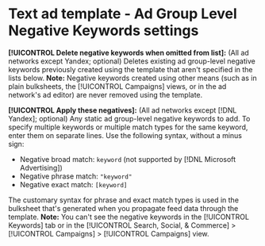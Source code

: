 # Text ad template - Ad Group Level Negative Keywords settings

**[!UICONTROL Delete negative keywords when omitted from list]:** (All ad networks except Yandex; optional) Deletes existing ad group-level negative keywords previously created using the template that aren't specified in the lists below. **Note:** Negative keywords created using other means (such as in plain bulksheets, the [!UICONTROL Campaigns] views, or in the ad network's ad editor) are never removed using the template.

**[!UICONTROL Apply these negatives]:** (All ad networks except [!DNL Yandex]; optional) Any static ad group-level negative keywords to add. To specify multiple keywords or multiple match types for the same keyword, enter them on separate lines. Use the following syntax, without a minus sign:

* Negative broad match: `keyword` (not supported by [!DNL Microsoft Advertising])
* Negative phrase match: `"keyword"`
* Negative exact match: `[keyword]`

The customary syntax for phrase and exact match types is used in the bulksheet that's generated when you propagate feed data through the template. **Note:** You can't see the negative keywords in the [!UICONTROL Keywords] tab or in the [!UICONTROL Search, Social, & Commerce] > [!UICONTROL Campaigns] > [!UICONTROL Campaigns] view.
